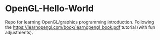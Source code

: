 # OpenGL-Hello-World
Repo for learning OpenGL/graphics programming introduction.
Following the https://learnopengl.com/book/learnopengl_book.pdf tutorial (with fun adjustments).
